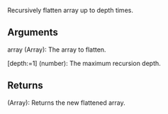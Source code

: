 Recursively flatten array up to depth times.


## Arguments
array (Array): The array to flatten.

[depth:=1] (number): The maximum recursion depth.


## Returns
(Array): Returns the new flattened array.
